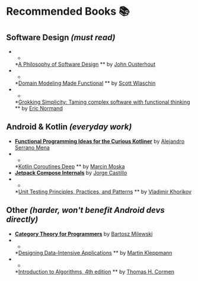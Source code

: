 # Recommended Books 📚

## Software Design _(must read)_

- *
  *[A Philosophy of Software Design](https://www.amazon.com/Philosophy-Software-Design-John-Ousterhout/dp/1732102201)
  ** by [John Ousterhout](https://www.google.com/search?q=john+ousterhout&oq=John+Ousterhout)
- *
  *[Domain Modeling Made Functional](https://www.amazon.com/Domain-Modeling-Made-Functional-Domain-Driven/dp/1680502549)
  ** by [Scott Wlaschin](https://www.google.com/search?q=Scott+Wlaschin)
- *
  *[Grokking Simplicity: Taming complex software with functional thinking](https://www.manning.com/books/grokking-simplicity)
  ** by [Eric Normand](https://www.google.com/search?q=eric+normand&oq=Eric+Normand)

## Android & Kotlin _(everyday work)_

- **[Functional Programming Ideas for the Curious Kotliner](https://leanpub.com/fp-ideas-kotlin)**
  by [Alejandro Serrano Mena
  ](https://leanpub.com/u/alejandroserrano)
- *
  *[Kotlin Coroutines Deep](https://www.amazon.com/Kotlin-Coroutines-Deep-Marcin-Moskala/dp/8396395837)
  ** by [Marcin Moska](https://www.google.com/search?q=marcin+moska%C5%82a&oq=Marcin+Moska%C5%82a)
- **[Jetpack Compose Internals](https://jorgecastillo.dev/book/)**
  by [Jorge Castillo](https://jorgecastillo.dev/)
- *
  *[Unit Testing Principles, Practices, and Patterns](https://www.amazon.com/gp/aw/d/B09782L692/ref=tmm_kin_swatch_0?ie=UTF8&qid=&sr=)
  ** by [Vladimir Khorikov](https://www.google.com/search?q=vladimir+khorikov)

## Other _(harder, won't benefit Android devs directly)_

- **[Category Theory for Programmers](https://github.com/hmemcpy/milewski-ctfp-pdf)**
  by [Bartosz Milewski](https://www.google.com/search?q=Bartosz+Milewski)
- *
  *[Designing Data-Intensive Applications](https://www.amazon.com/Designing-Data-Intensive-Applications-Reliable-Maintainable/dp/1449373321)
  ** by [Martin Kleppmann](https://www.google.com/search?q=martin+kleppmann&oq=Martin+Kleppmann)
- *
  *[Introduction to Algorithms, 4th edition](https://www.amazon.com/Introduction-Algorithms-fourth-Thomas-Cormen/dp/026204630X)
  ** by [Thomas H. Cormen](https://www.google.com/search?q=thomas+h.+cormen&oq=Thomas+H.+Cormen)
